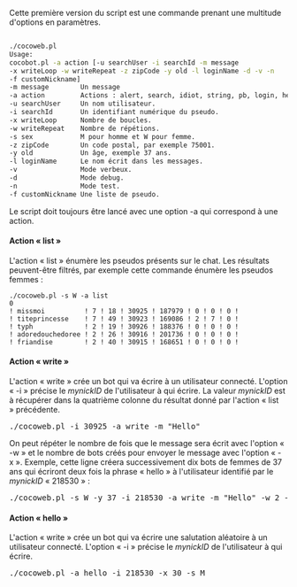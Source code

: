 Cette première version du script est une commande prenant une multitude d'options en paramètres.

```bash

./cocoweb.pl
Usage:
cocobot.pl -a action [-u searchUser -i searchId -m message
-x writeLoop -w writeRepeat -z zipCode -y old -l loginName -d -v -n
-f customNickname]
-m message        Un message
-a action         Actions : alert, search, idiot, string, pb, login, hello, list ou write
-u searchUser     Un nom utilisateur.
-i searchId       Un identifiant numérique du pseudo.
-x writeLoop      Nombre de boucles.
-w writeRepeat    Nombre de répétions.
-s sex            M pour homme et W pour femme.
-z zipCode        Un code postal, par exemple 75001.
-y old            Un âge, exemple 37 ans.
-l loginName      Le nom écrit dans les messages.
-v                Mode verbeux.
-d                Mode debug.
-n                Mode test.
-f customNickname Une liste de pseudo.
```

Le script doit toujours être lancé avec une option -a qui correspond à une action.

#### Action « list » ####

L'action « list » énumère les pseudos présents sur le chat. Les résultats peuvent-être filtrés, par exemple cette commande énumère les pseudos femmes :
```
./cocoweb.pl -s W -a list 
0
! missmoi          ! 7 ! 18 ! 30925 ! 187979 ! 0 ! 0 ! 0 !
! titeprincesse    ! 7 ! 49 ! 30923 ! 169086 ! 2 ! 7 ! 0 !
! typh             ! 2 ! 19 ! 30926 ! 188376 ! 0 ! 0 ! 0 !
! adoredouchedoree ! 2 ! 26 ! 30916 ! 201736 ! 0 ! 0 ! 0 !
! friandise        ! 2 ! 40 ! 30915 ! 168651 ! 0 ! 0 ! 0 !
```

#### Action « write » ####

L'action  « write » crée un bot qui va écrire à un utilisateur connecté. L'option « -i » précise le _mynickID_ de l'utilisateur à qui écrire. La valeur _mynickID_ est à récupérer dans la quatrième colonne du résultat donné par l'action « list » précédente.

<pre>
./cocoweb.pl -i 30925 -a write -m "Hello" 
</pre>

On peut répéter le nombre de fois que le message sera écrit avec l'option « -w » et le nombre de bots créés pour envoyer le message avec l'option « -x ». Exemple, cette ligne créera successivement dix bots de femmes de 37 ans qui écriront deux fois la phrase « hello » à l'utilisateur identifié par le  _mynickID_ « 218530 » :
<pre>
./cocoweb.pl -s W -y 37 -i 218530 -a write -m "Hello" -w 2 -x 10
</pre>

#### Action « hello » ####

L'action  « write » crée un bot qui va écrire une salutation aléatoire à un utilisateur connecté. L'option « -i » précise le _mynickID_ de l'utilisateur à qui écrire.

<pre>
./cocoweb.pl -a hello -i 218530 -x 30 -s M
</pre>
